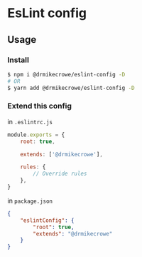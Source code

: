 # EsLint config

## Usage

### Install

```bash
$ npm i @drmikecrowe/eslint-config -D
# OR
$ yarn add @drmikecrowe/eslint-config -D
```

### Extend this config

in `.eslintrc.js`

```js
module.exports = {
    root: true,

    extends: ['@drmikecrowe'],

    rules: {
        // Override rules
    },
}
```

in `package.json`

```json
{
    "eslintConfig": {
        "root": true,
        "extends": "@drmikecrowe"
    }
}
```
